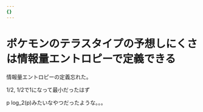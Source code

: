 ```yaml
---
{}
---
```

# ポケモンのテラスタイプの予想しにくさは情報量エントロピーで定義できる

情報量エントロピーの定義忘れた。

1/2, 1/2で1になって最小だったはず

p log_2(p)みたいなやつだったような。。。